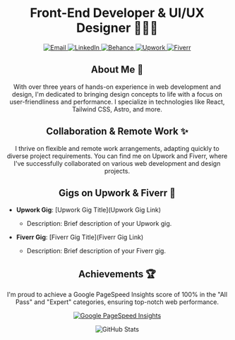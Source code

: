 <h1 align="center">Front-End Developer & UI/UX Designer 👨‍💻🎨</h1>

<p align="center">
  <a href="mailto:youremail@example.com">
    <img src="https://img.shields.io/badge/Email-%23DD0031.svg?style=for-the-badge" alt="Email">
  </a>
  <a href="https://www.linkedin.com/in/yourprofile">
    <img src="https://img.shields.io/badge/LinkedIn-%230A66C2.svg?style=for-the-badge" alt="LinkedIn">
  </a>
  <a href="https://www.behance.net/yourbehanceprofile">
    <img src="https://img.shields.io/badge/Behance-%23056FF4.svg?style=for-the-badge" alt="Behance">
  </a>
  <a href="https://www.upwork.com/freelancers/~your-upwork-username">
    <img src="https://img.shields.io/badge/Upwork-%2301AABD.svg?style=for-the-badge" alt="Upwork">
  </a>
  <a href="https://www.fiverr.com/your-fiverr-username">
    <img src="https://img.shields.io/badge/Fiverr-%23FB687D.svg?style=for-the-badge" alt="Fiverr">
  </a>
</p>

<h2 align="center">About Me 🚀</h2>

<p align="center">With over three years of hands-on experience in web development and design, I'm dedicated to bringing design concepts to life with a focus on user-friendliness and performance. I specialize in technologies like React, Tailwind CSS, Astro, and more.</p>

<h2 align="center">Collaboration & Remote Work ✨</h2>

<p align="center">I thrive on flexible and remote work arrangements, adapting quickly to diverse project requirements. You can find me on Upwork and Fiverr, where I've successfully collaborated on various web development and design projects.</p>

<h2 align="center">Gigs on Upwork & Fiverr 💼</h2>

- **Upwork Gig**: [Upwork Gig Title](Upwork Gig Link)
  - Description: Brief description of your Upwork gig.
  
- **Fiverr Gig**: [Fiverr Gig Title](Fiverr Gig Link)
  - Description: Brief description of your Fiverr gig.

<h2 align="center">Achievements 🏆</h2>

<p align="center">I'm proud to achieve a Google PageSpeed Insights score of 100% in the "All Pass" and "Expert" categories, ensuring top-notch web performance.</p>

<p align="center">
  <a href="https://developers.google.com/speed/pagespeed/insights/?url=your-website-url">
    <img src="https://img.shields.io/badge/PageSpeed-100%25-brightgreen?style=for-the-badge" alt="Google PageSpeed Insights">
  </a>
</p>

<p align="center">
  <img src="https://github-readme-stats.vercel.app/api?username=yanniro2&show_icons=true&count_private=true" alt="GitHub Stats">
</p>
